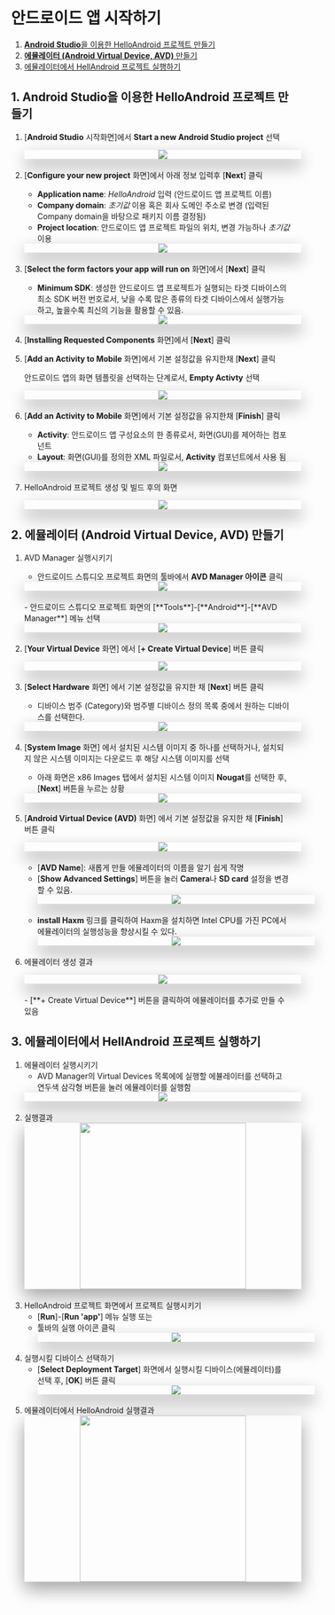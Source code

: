 <style> 
div.polaroid {
  	width: 500px;
  	box-shadow: 0 10px 30px 0 rgba(0, 0, 0, 0.2), 0 16px 30px 0 rgba(0, 0, 0, 0.19);
  	text-align: center;
	margin-bottom: 0.5cm;
}
</style>

# 안드로이드 앱 시작하기 
1. [**Android Studio**을 이용한 HelloAndroid 프로젝트 만들기](#start-android)
2. [**에뮬레이터 (Android Virtual Device, AVD)** 만들기](#create-avd)
3. [에뮬레이터에서 HellAndroid 프로젝트 실행하기](#run-helloandroid) 

## <a name="start-android"></a> 1. **Android Studio**을 이용한 HelloAndroid 프로젝트 만들기

1. [**Android Studio** 시작화면]에서 **Start a new Android Studio project** 선택 
	<div class="polaroid">
		<img src="./figure/start-android/as-start.JPG">
	</div>	
2. [**Configure your new project** 화면]에서 아래 정보 입력후 [**Next**] 클릭
	- **Application name**: *HelloAndroid* 입력 (안드로이드 앱 프로젝트 이름)
	- **Company domain**: *초기값* 이용 혹은 회사 도메인 주소로 변경
		(입력된 Company domain을 바탕으로 패키지 이름 결정됨) 
	- **Project location**: 안드로이드 앱 프로젝트 파일의 위치, 변경 가능하나 *초기값* 이용 
	<div class="polaroid">
		<img src="figure/start-android/as-new-project.JPG">
	</div>	
3. [**Select the form factors your app will run on** 화면]에서 [**Next**] 클릭
	- **Minimum SDK**: 생성한 안드로이드 앱 프로젝트가 실행되는 타겟 디바이스의 최소 SDK 버전 번호로서, 낮을 수록 많은 종류의 타겟 디바이스에서 실행가능하고, 높을수록 최신의 기능을 활용할 수 있음.
	<div class="polaroid">
		<img src="figure/start-android/as-target.JPG">
	</div>	
4. [**Installing Requested Components** 화면]에서 [**Next**] 클릭
5. [**Add an Activity to Mobile** 화면]에서 기본 설정값을 유지한채 [**Next**] 클릭
	
	안드로이드 앱의 화면 템플릿을 선택하는 단계로서, **Empty Activty** 선택
	<div class="polaroid">
		<img src="figure/start-android/as-template.JPG">
	</div>	
6. [**Add an Activity to Mobile** 화면]에서 기본 설정값을 유지한채 [**Finish**] 클릭
	
	* **Activity**: 안드로이드 앱 구성요소의 한 종류로서, 화면(GUI)를 제어하는 컴포넌트
	* **Layout**: 화면(GUI)를 정의한 XML 파일로서, **Activity** 컴포넌트에서 사용 됨  
	<div class="polaroid">
		<img src="figure/start-android/as-customize-activity.JPG">
	</div>	

7. HelloAndroid 프로젝트 생성 및 빌드 후의 화면 
	<div class="polaroid">
		<img src="figure/start-android/as-build-finished.JPG">
	</div>

## <a name="create-avd"></a> 2. **에뮬레이터 (Android Virtual Device, AVD)** 만들기

1. AVD Manager 실행시키기
	- 안드로이드 스튜디오 프로젝트 화면의 툴바에서 **AVD Manager 아이콘** 클릭 
	<div class="polaroid">
		<img src="figure/avd/start-avd.JPG">
	</div>
	- 안드로이드 스튜디오 프로젝트 화면의 [**Tools**]-[**Android**]-[**AVD Manager**] 메뉴 선택
	<div class="polaroid">
		<img src="figure/avd/start-avd-tool.JPG">
	</div>

2. [**Your Virtual Device** 화면] 에서 [**+ Create Virtual Device**] 버튼 클릭 
	<div class="polaroid">
		<img src="figure/avd/create-device.JPG">
	</div>
3. [**Select Hardware** 화면] 에서 기본 설정값을 유지한 채  [**Next**] 버튼 클릭
	- 디바이스 범주 (Category)와 범주별 디바이스 정의 목록 중에서 원하는 디바이스를 선택한다.
	<div class="polaroid">
		<img src="figure/avd/select-hardware.JPG">
	</div>
4. [**System Image** 화면] 에서 설치된 시스템 이미지 중 하나를 선택하거나, 설치되지 않은 시스템 이미지는 다운로드 후 해당 시스템 이미지를 선택
	- 아래 화면은 x86 Images 탭에서 설치된 시스템 이미지 **Nougat**를 선택한 후, [**Next**] 버튼을 누르는 상황
	 <div class="polaroid">
		<img src="figure/avd/system-image.JPG">
	</div>
5.  [**Android Virtual Device (AVD)** 화면] 에서 기본 설정값을 유지한 채  [**Finish**] 버튼 클릭
	 <div class="polaroid">
		<img src="./figure/avd/finish-avd.JPG">
	</div>
	
	- [**AVD Name**]: 새롭게 만들 에뮬레이터의 이름을 알기 쉽게 작명
	- [**Show Advanced Settings**] 버튼을 눌러 **Camera**나 **SD card** 설정을 변경할 수 있음. 
		<div class="polaroid">
			<img src="figure/avd/advanced-settings.gif">
		</div>
	- **install Haxm** 링크를 클릭하여 Haxm을 설치하면 Intel CPU를 가진 PC에서 에뮬레이터의 실행성능을 향상시킬 수 있다. 
		<div class="polaroid">
			<img src="figure/avd/install-haxm.JPG">
		</div>
6. 에뮬레이터 생성 결과
	<div class="polaroid">
		<img src="figure/avd/avd-result.JPG">
	</div>
	- [**+ Create Virtual Device**] 버튼을 클릭하여 에뮬레이터를 추가로 만들 수 있음 

## <a name="run-helloandroid"></a> 3. 에뮬레이터에서 HellAndroid 프로젝트 실행하기 

1. 에뮬레이터 실행시키기 
	- AVD Manager의 Virtual Devices 목록에에 실행할 에뷸레이터를 선택하고 연두색 삼각형 버튼을 눌러 에뮬레이터를  실행함
	<div class="polaroid">
		<img src="figure/avd/avd-start.JPG">
	</div>
2. 실행결과
	<div class="polaroid">
		<img src="figure/avd/avd-nexus5x.JPG" width="300px">
	</div>
3. HelloAndroid 프로젝트 화면에서 프로젝트 실행시키기
	- [**Run**]-[**Run 'app'**] 메뉴 실행 또는
	- 툴바의 실행 아이콘 클릭
		<div class="polaroid">
			<img src="figure/start-android/start-run.JPG">
		</div>	
4. 실행시킬 디바이스 선택하기 
	- [**Select Deployment Target**] 화면에서 실행시킬 디바이스(에뮬레이터)를 선택 후, [**OK**] 버튼 클릭
		<div class="polaroid">
			<img src="figure/start-android/select-target.JPG">
		</div>	
5. 에뮬레이터에서 HelloAndroid 실행결과
	<div class="polaroid">
		<img src="figure/start-android/avd-helloandroid.JPG" width="300px">
	</div>
